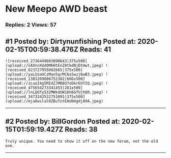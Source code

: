 # New Meepo AWD beast

### Replies: 2 Views: 57

## \#1 Posted by: Dirtynunfishing Posted at: 2020-02-15T00:59:38.476Z Reads: 41

```
![received_2736449603090643|375x500](upload://sAXnnXUd0M6HtEnZ8tkdNjDtHwt.jpeg) ![received_623727955082665|375x500](upload://yaLUzaUCzMan5qrMC6xSwzj6wB3.jpeg) ![received_1301209886752382|666x500](upload://zLuoI4g5MIdZJM08U7oDkrEUYIQ.jpeg) ![received_475654273341453|281x500](upload://lnLQGTy532MWkdUW16h6GfUjhQ0.jpeg) ![received_3473242532751091|375x500](upload://mja8wslal0ZBuTotEAoN4gdjA9A.jpeg)
```

---
## \#2 Posted by: BillGordon Posted at: 2020-02-15T01:59:19.427Z Reads: 38

```
Truly unique. You need to show it off on the new forum, not the old one.
```

---
